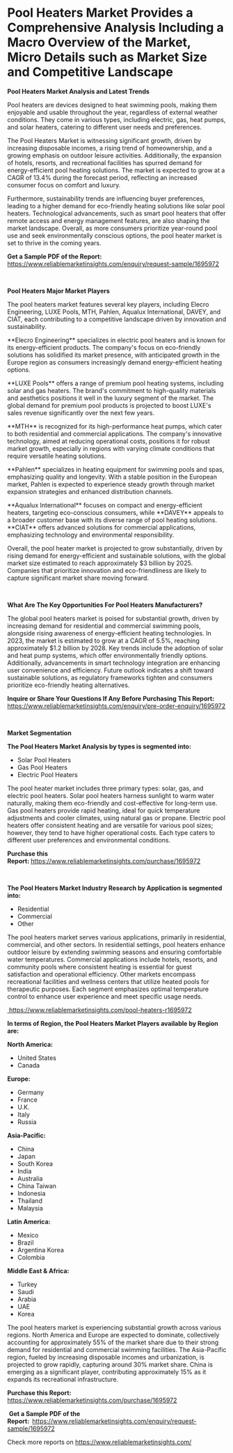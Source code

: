 <p><h1>Pool Heaters Market Provides a Comprehensive Analysis Including a Macro Overview of the Market, Micro Details such as Market Size and Competitive Landscape</h1></p><p><strong>Pool Heaters Market Analysis and Latest Trends</strong></p>
<p><p>Pool heaters are devices designed to heat swimming pools, making them enjoyable and usable throughout the year, regardless of external weather conditions. They come in various types, including electric, gas, heat pumps, and solar heaters, catering to different user needs and preferences.</p><p>The Pool Heaters Market is witnessing significant growth, driven by increasing disposable incomes, a rising trend of homeownership, and a growing emphasis on outdoor leisure activities. Additionally, the expansion of hotels, resorts, and recreational facilities has spurred demand for energy-efficient pool heating solutions. The market is expected to grow at a CAGR of 13.4% during the forecast period, reflecting an increased consumer focus on comfort and luxury.</p><p>Furthermore, sustainability trends are influencing buyer preferences, leading to a higher demand for eco-friendly heating solutions like solar pool heaters. Technological advancements, such as smart pool heaters that offer remote access and energy management features, are also shaping the market landscape. Overall, as more consumers prioritize year-round pool use and seek environmentally conscious options, the pool heater market is set to thrive in the coming years.</p></p>
<p><strong>Get a Sample PDF of the Report:&nbsp;</strong> <a href="https://www.reliablemarketinsights.com/enquiry/request-sample/1695972?utm_campaign=2281&utm_medium=2&utm_source=Github&utm_content=ia&utm_term=16022025&utm_id=pool-heaters">https://www.reliablemarketinsights.com/enquiry/request-sample/1695972</a></p>
<p>&nbsp;</p>
<p><strong>Pool Heaters Major Market Players</strong></p>
<p><p>The pool heaters market features several key players, including Elecro Engineering, LUXE Pools, MTH, Pahlen, Aqualux International, DAVEY, and CIAT, each contributing to a competitive landscape driven by innovation and sustainability.</p><p>**Elecro Engineering** specializes in electric pool heaters and is known for its energy-efficient products. The company's focus on eco-friendly solutions has solidified its market presence, with anticipated growth in the Europe region as consumers increasingly demand energy-efficient heating options.</p><p>**LUXE Pools** offers a range of premium pool heating systems, including solar and gas heaters. The brand's commitment to high-quality materials and aesthetics positions it well in the luxury segment of the market. The global demand for premium pool products is projected to boost LUXE's sales revenue significantly over the next few years.</p><p>**MTH** is recognized for its high-performance heat pumps, which cater to both residential and commercial applications. The company's innovative technology, aimed at reducing operational costs, positions it for robust market growth, especially in regions with varying climate conditions that require versatile heating solutions.</p><p>**Pahlen** specializes in heating equipment for swimming pools and spas, emphasizing quality and longevity. With a stable position in the European market, Pahlen is expected to experience steady growth through market expansion strategies and enhanced distribution channels.</p><p>**Aqualux International** focuses on compact and energy-efficient heaters, targeting eco-conscious consumers, while **DAVEY** appeals to a broader customer base with its diverse range of pool heating solutions. **CIAT** offers advanced solutions for commercial applications, emphasizing technology and environmental responsibility.</p><p>Overall, the pool heater market is projected to grow substantially, driven by rising demand for energy-efficient and sustainable solutions, with the global market size estimated to reach approximately $3 billion by 2025. Companies that prioritize innovation and eco-friendliness are likely to capture significant market share moving forward.</p></p>
<p>&nbsp;</p>
<p><strong>What Are The Key Opportunities For Pool Heaters Manufacturers?</strong></p>
<p><p>The global pool heaters market is poised for substantial growth, driven by increasing demand for residential and commercial swimming pools, alongside rising awareness of energy-efficient heating technologies. In 2023, the market is estimated to grow at a CAGR of 5.5%, reaching approximately $1.2 billion by 2028. Key trends include the adoption of solar and heat pump systems, which offer environmentally friendly options. Additionally, advancements in smart technology integration are enhancing user convenience and efficiency. Future outlook indicates a shift toward sustainable solutions, as regulatory frameworks tighten and consumers prioritize eco-friendly heating alternatives.</p></p>
<p><strong>Inquire or Share Your Questions If Any Before Purchasing This Report:</strong> <a href="https://www.reliablemarketinsights.com/enquiry/pre-order-enquiry/1695972?utm_campaign=2281&utm_medium=2&utm_source=Github&utm_content=ia&utm_term=16022025&utm_id=pool-heaters">https://www.reliablemarketinsights.com/enquiry/pre-order-enquiry/1695972</a></p>
<p>&nbsp;</p>
<p><strong>Market Segmentation</strong></p>
<p><strong>The Pool Heaters Market Analysis by types is segmented into:</strong></p>
<p><ul><li>Solar Pool Heaters</li><li>Gas Pool Heaters</li><li>Electric Pool Heaters</li></ul></p>
<p><p>The pool heater market includes three primary types: solar, gas, and electric pool heaters. Solar pool heaters harness sunlight to warm water naturally, making them eco-friendly and cost-effective for long-term use. Gas pool heaters provide rapid heating, ideal for quick temperature adjustments and cooler climates, using natural gas or propane. Electric pool heaters offer consistent heating and are versatile for various pool sizes; however, they tend to have higher operational costs. Each type caters to different user preferences and environmental conditions.</p></p>
<p><strong>Purchase this Report:&nbsp;</strong><a href="https://www.reliablemarketinsights.com/purchase/1695972?utm_campaign=2281&utm_medium=2&utm_source=Github&utm_content=ia&utm_term=16022025&utm_id=pool-heaters">https://www.reliablemarketinsights.com/purchase/1695972</a></p>
<p>&nbsp;</p>
<p><strong>The Pool Heaters Market Industry Research by Application is segmented into:</strong></p>
<p><ul><li>Residential</li><li>Commercial</li><li>Other</li></ul></p>
<p><p>The pool heaters market serves various applications, primarily in residential, commercial, and other sectors. In residential settings, pool heaters enhance outdoor leisure by extending swimming seasons and ensuring comfortable water temperatures. Commercial applications include hotels, resorts, and community pools where consistent heating is essential for guest satisfaction and operational efficiency. Other markets encompass recreational facilities and wellness centers that utilize heated pools for therapeutic purposes. Each segment emphasizes optimal temperature control to enhance user experience and meet specific usage needs.</p></p>
<p><a href="https://www.reliablemarketinsights.com/pool-heaters-r1695972?utm_campaign=2281&utm_medium=2&utm_source=Github&utm_content=ia&utm_term=16022025&utm_id=pool-heaters">&nbsp;https://www.reliablemarketinsights.com/pool-heaters-r1695972</a></p>
<p><strong>In terms of Region, the Pool Heaters Market Players available by Region are:</strong></p>
<p>
    <p> <strong> North America: </strong>
        <ul>
            <li>United States</li>
            <li>Canada</li>
        </ul>
        </p> 
    <p> <strong> Europe: </strong>
        <ul>
            <li>Germany</li>
            <li>France</li>
            <li>U.K.</li>
            <li>Italy</li>
            <li>Russia</li>
        </ul>
        </p> 
    <p> <strong> Asia-Pacific: </strong>
        <ul>
            <li>China</li>
            <li>Japan</li>
            <li>South Korea</li>
            <li>India</li>
            <li>Australia</li>
            <li>China Taiwan</li>
            <li>Indonesia</li>
            <li>Thailand</li>
            <li>Malaysia</li>
        </ul>
        </p> 
    <p> <strong> Latin America: </strong>
        <ul>
            <li>Mexico</li>
            <li>Brazil</li>
            <li>Argentina Korea</li>
            <li>Colombia</li>
        </ul>
        </p> 
    <p> <strong> Middle East & Africa: </strong>
        <ul>
            <li>Turkey</li>
            <li>Saudi</li>
            <li>Arabia</li>
            <li>UAE</li>
            <li>Korea</li>
        </ul>
    </p>
    </p>
<p><p>The pool heaters market is experiencing substantial growth across various regions. North America and Europe are expected to dominate, collectively accounting for approximately 55% of the market share due to their strong demand for residential and commercial swimming facilities. The Asia-Pacific region, fueled by increasing disposable incomes and urbanization, is projected to grow rapidly, capturing around 30% market share. China is emerging as a significant player, contributing approximately 15% as it expands its recreational infrastructure.</p></p>
<p><strong>Purchase this Report: </strong><a href="https://www.reliablemarketinsights.com/purchase/1695972?utm_campaign=2281&utm_medium=2&utm_source=Github&utm_content=ia&utm_term=16022025&utm_id=pool-heaters">https://www.reliablemarketinsights.com/purchase/1695972</a></p>
<p>&nbsp;<strong>Get a Sample PDF of the Report:&nbsp;&nbsp;</strong><a href="https://www.reliablemarketinsights.com/enquiry/request-sample/1695972?utm_campaign=2281&utm_medium=2&utm_source=Github&utm_content=ia&utm_term=16022025&utm_id=pool-heaters">https://www.reliablemarketinsights.com/enquiry/request-sample/1695972</a></p>
<p><strong></strong></p>
<p>Check more reports on <a href="https://www.reliablemarketinsights.com/?utm_campaign=2281&utm_medium=2&utm_source=Github&utm_content=ia&utm_term=16022025&utm_id=pool-heaters">https://www.reliablemarketinsights.com/</a></p>